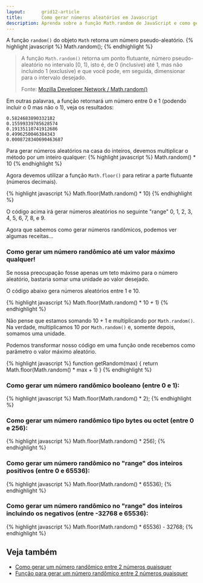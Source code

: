 ```yaml
---
layout:      grid12-article
title:       Como gerar números aleatórios em Javascript
description: Aprenda sobre a função Math.random de JavaScript e como gerar um número randômico entre 0 e 1 entre outras receitas
---
```


A função `random()` do objeto `Math` retorna um número pseudo-aleatório.
{% highlight javascript %}
    Math.random();
{% endhighlight %}


> A função `Math.random()` retorna um ponto flutuante, número pseudo-aleatório no intervalo [0, 1), isto é, de 0 (inclusive)
> até 1, mas não incluindo 1 (exclusive) e que você pode, em seguida, dimensionar para o intervalo desejado.
>
> Fonte: [Mozilla Developer Network / Math.random()](https://developer.mozilla.org/en-US/docs/Web/JavaScript/Reference/Global_Objects/Math/random "link-externo") 

Em outras palavras, a função retornará um número entre 0 e 1 (podendo incluir o 0 mas não o 1), veja os resultados:

    0.5824683890332182
    0.15599339785628574
    0.19135110741912686
    0.4996250046384343
    0.0008728340690463687


Para gerar números aleatórios na casa do inteiros, devemos multiplicar o método por um inteiro qualquer:
{% highlight javascript %}
    Math.random() * 10
{% endhighlight %}


Agora devemos utilizar a função `Math.floor()` para retirar a parte flutuante (números decimais).

{% highlight javascript %}
    Math.floor(Math.random() * 10)
{% endhighlight %}


O código acima irá gerar números aleatórios no seguinte "range" 0, 1, 2, 3, 4, 5, 6, 7, 8, e 9.

Agora que sabemos como gerar números randômicos, podemos ver algumas receitas...


### Como gerar um número randômico até um valor máximo qualquer!


Se nossa preocupação fosse apenas um teto máximo para o número aleatório, bastaria somar uma unidade ao valor desejado.

O código abaixo gera números aleatórios entre 1 e 10.

{% highlight javascript %}
    Math.floor(Math.random() * 10 + 1)
{% endhighlight %}



Não pense que estamos somando 10 + 1 e multiplicando por `Math.random()`. Na verdade, multiplicamos 10 por `Math.random()`
e, somente depois, somamos uma unidade.

Podemos transformar nosso código em uma função onde recebemos como parâmetro o valor máximo aleatório.

{% highlight javascript %}
function getRandom(max) {
    return Math.floor(Math.random() * max + 1)
}
{% endhighlight %}



### Como gerar um número randômico booleano (entre 0 e 1):

{% highlight javascript %}
    Math.floor(Math.random() * 2);
{% endhighlight %}


### Como gerar um número randômico tipo bytes ou octet (entre 0 e 256):

{% highlight javascript %}
    Math.floor(Math.random() * 256);
{% endhighlight %}


### Como gerar um número randômico no "range" dos inteiros positivos (entre 0 e 65536):

{% highlight javascript %}
    Math.floor(Math.random() * 65536);
{% endhighlight %}


### Como gerar um número randômico no "range" dos inteiros incluindo os negativos (entre -32768 e 65536):

{% highlight javascript %}
    Math.floor(Math.random() * 65536) - 32768;
{% endhighlight %}



Veja também
---

- [Como gerar um número randômico entre 2 números quaisquer](/javascript/gerar-numero-randomico-entre-2-numeros-quaisquer/ "Como gerar um número randômico entre 2 números quaisquer")
- [Função para gerar um número randômico entre 2 números quaisquer](/javascript/funcao-gerar-aleatorios-entre-2-numeros/ "Função para gerar um número randômico entre 2 números quaisquer")


